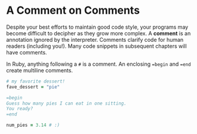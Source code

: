 # A Comment on Comments

Despite your best efforts to maintain good code style, your programs may become
difficult to decipher as they grow more complex. A **comment** is an annotation
ignored by the interpreter. Comments clarify code for human readers (including
you!). Many code snippets in subsequent chapters will have comments.

In Ruby, anything following a `#` is a comment. An enclosing `=begin` and `=end`
create multiline comments.

```ruby
# my favorite dessert!
fave_dessert = "pie"

=begin
Guess how many pies I can eat in one sitting.
You ready?
=end

num_pies = 3.14 # :)
```
